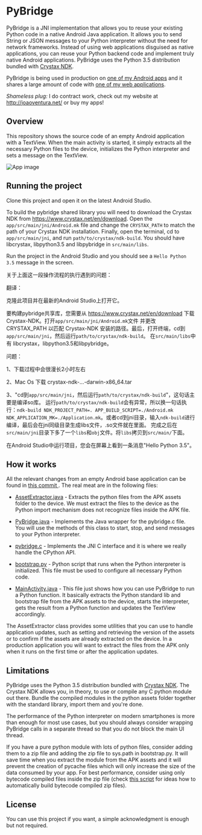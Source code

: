 # PyBridge

PyBridge is a JNI implementation that allows you to reuse your existing Python code in a native
Android Java application. It allows you to send String or JSON messages to your Python interpreter
without the need for network frameworks. Instead of using web applications disguised as native
applications, you can reuse your Python backend code and implement truly native Android applications.
PyBridge uses the Python 3.5 distribution bundled with [Crystax NDK](https://www.crystax.net/).

PyBridge is being used in production on [one of my Android apps](https://play.google.com/store/apps/details?id=com.flatangle.charts)
and it shares a large amount of code with [one of my web applications](http://elements.flatangle.com/).

*Shameless plug:* I do contract work, check out my website at http://joaoventura.net/ or buy my apps!


## Overview

This repository shows the source code of an empty Android application with a TextView.
When the main activity is started, it simply extracts all the necessary Python files to the device,
initializes the Python interpreter and sets a message on the TextView.

![App image](https://github.com/joaoventura/pybridge/blob/master/pybridge.png)


## Running the project

Clone this project and open it on the latest Android Studio.

To build the pybridge shared library you will need to download the Crystax NDK from
https://www.crystax.net/en/download. Open the `app/src/main/jni/Android.mk` file and change the
`CRYSTAX_PATH` to match the path of your Crystax NDK installation. Finally, open the terminal,
cd to `app/src/main/jni`, and run `path/to/crystax/ndk-build`. You should have libcrystax, 
libpython3.5 and libpybridge in `src/main/libs`.

Run the project in the Android Studio and you should see a `Hello Python 3.5` message in the screen.

关于上面这一段操作流程的执行遇到的问题：

翻译：

克隆此项目并在最新的Android Studio上打开它。

要构建pybridge共享库，您需要从 https://www.crystax.net/en/download 下载 Crystax-NDK。打开`app/src/main/jni/Android.mk`文件
并更改 CRYSTAX_PATH 以匹配 Crystax-NDK 安装的路径。最后，打开终端，cd到`app/src/main/jni`，然后运行`path/to/crystax/ndk-build`。
在`src/main/libs`中有 libcrystax，libpython3.5和libpybridge。

问题：

1、下载过程中会很漫长2小时左右

2、Mac Os 下载 crystax-ndk-...-darwin-x86_64.tar

3、"cd到`app/src/main/jni`，然后运行`path/to/crystax/ndk-build`"，这句话主要是编译so库。
    运行`path/to/crystax/ndk-build`会有异常，所以换一句话执行：`ndk-build NDK_PROJECT_PATH=. APP_BUILD_SCRIPT=./Android.mk NDK_APPLICATION_MK=./Application.mk`。或者cd到jni目录，输入`ndk-build`进行编译，最后会在jni同级目录生成libs文件，.so文件就在里面。
    完成之后在`src/main/jni`目录下多了一个`libs`和`obj`文件。将`libs`拷贝到`src/main/`下面。

在Android Studio中运行项目，您会在屏幕上看到一条消息"Hello Python 3.5"。


## How it works

All the relevant changes from an empty Android base application can be found in [this commit
](https://github.com/joaoventura/pybridge/commit/723b7e463ff1a8a3b6ff2bfcae272ce9c07bf800).
The real meat are in the following files:

* [AssetExtractor.java](https://github.com/joaoventura/pybridge/blob/master/app/src/main/java/com/jventura/pybridge/AssetExtractor.java) -
 Extracts the python files from the APK assets folder to the device. We must extract the files to
the device as the Python import mechanism does not recognize files inside the APK file.

* [PyBridge.java](https://github.com/joaoventura/pybridge/blob/master/app/src/main/java/com/jventura/pybridge/PyBridge.java) -
 Implements the Java wrapper for the pybridge.c file. You will use the methods of this class to
start, stop, and send messages to your Python interpreter.

* [pybridge.c](https://github.com/joaoventura/pybridge/blob/master/app/src/main/jni/pybridge.c) -
 Implements the JNI C interface and it is where we really handle the CPython API.

* [bootstrap.py](https://github.com/joaoventura/pybridge/blob/master/app/src/main/assets/python/bootstrap.py) -
 Python script that runs when the Python interpreter is initialized. This file must be used to
configure all necessary Python code.

* [MainActivity.java](https://github.com/joaoventura/pybridge/blob/master/app/src/main/java/com/jventura/pyapp/MainActivity.java) -
 This file just shows how you can use PyBridge to run a Python function. It basically extracts the
Python standard lib and bootstrap file from the APK assets to the device, starts the interpreter,
gets the result from a Python function and updates the TextView accordingly.

The AssetExtractor class provides some utilities that you can use to handle application updates,
such as setting and retrieving the version of the assets or to confirm if the assets are already
extracted on the device. In a production application you will want to extract the files from the APK
only when it runs on the first time or after the application updates.


## Limitations

PyBridge uses the Python 3.5 distribution bundled with [Crystax NDK](https://www.crystax.net/).
The Crystax NDK allows you, in theory, to use or compile any C python module out there.
Bundle the compiled modules in the python assets folder together with the standard library, import
them and you're done.

The performance of the Python interpreter on modern smartphones is more than enough for most use cases,
but you should always consider wrapping PyBridge calls in a separate thread so that you do not block
the main UI thread.

If you have a pure python module with lots of python files, consider adding them to a zip file
and adding the zip file to sys.path in bootstrap.py. It will save time when you extract the module
from the APK assets and it will prevent the creation of pycache files which will only increase the
size of the data consumed by your app. For best performance, consider using only bytecode compiled
files inside the zip file (check [this script](https://github.com/flatangle/flatlib/blob/master/scripts/build.py)
for ideas how to automatically build bytecode compiled zip files).


## License

You can use this project if you want, a simple acknowledgment is enough but not required.
